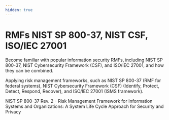 ```yaml
---
hidden: true
---
```


# RMFs NIST SP 800-37, NIST CSF, ISO/IEC 27001

Become familiar with popular information security RMFs, including NIST SP 800-37, NIST Cybersecurity Framework (CSF), and ISO/IEC 27001, and how they can be combined.

Applying risk management frameworks, such as NIST SP 800-37 (RMF for federal systems), NIST Cybersecurity Framework (CSF) (Identify, Protect, Detect, Respond, Recover), and ISO/IEC 27001 (ISMS framework).

NIST SP 800-37 Rev. 2 - Risk Management Framework for Information Systems and Organizations: A System Life Cycle Approach for Security and Privacy
